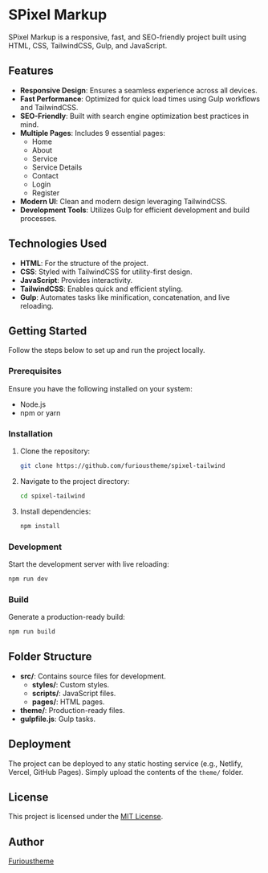 # SPixel Markup

SPixel Markup is a responsive, fast, and SEO-friendly project built using HTML, CSS, TailwindCSS, Gulp, and JavaScript.

## Features

- **Responsive Design**: Ensures a seamless experience across all devices.
- **Fast Performance**: Optimized for quick load times using Gulp workflows and TailwindCSS.
- **SEO-Friendly**: Built with search engine optimization best practices in mind.
- **Multiple Pages**: Includes 9 essential pages:
  - Home
  - About
  - Service
  - Service Details
  - Contact
  - Login
  - Register
- **Modern UI**: Clean and modern design leveraging TailwindCSS.
- **Development Tools**: Utilizes Gulp for efficient development and build processes.

## Technologies Used

- **HTML**: For the structure of the project.
- **CSS**: Styled with TailwindCSS for utility-first design.
- **JavaScript**: Provides interactivity.
- **TailwindCSS**: Enables quick and efficient styling.
- **Gulp**: Automates tasks like minification, concatenation, and live reloading.

## Getting Started

Follow the steps below to set up and run the project locally.

### Prerequisites

Ensure you have the following installed on your system:

- Node.js
- npm or yarn

### Installation

1. Clone the repository:
   ```bash
   git clone https://github.com/furioustheme/spixel-tailwind
   ```
2. Navigate to the project directory:
   ```bash
   cd spixel-tailwind
   ```
3. Install dependencies:
   ```bash
   npm install
   ```

### Development

Start the development server with live reloading:

```bash
npm run dev
```

### Build

Generate a production-ready build:

```bash
npm run build
```

## Folder Structure

- **src/**: Contains source files for development.
  - **styles/**: Custom styles.
  - **scripts/**: JavaScript files.
  - **pages/**: HTML pages.
- **theme/**: Production-ready files.
- **gulpfile.js**: Gulp tasks.

## Deployment

The project can be deployed to any static hosting service (e.g., Netlify, Vercel, GitHub Pages). Simply upload the contents of the `theme/` folder.

## License

This project is licensed under the [MIT License](LICENSE).

## Author

[Furioustheme](https://furioustheme.com)
